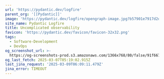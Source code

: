 ```yaml
---
url: 'https://pydantic.dev/logfire'
parent_org: '[[Pydantic]]'
image: 'https://pydantic.dev/logfire/opengraph-image.jpg?b57901e7917d2d58'
site_name: Pydantic Logfire
title: Uncomplicated observability
favicon: 'https://pydantic.dev/favicon/favicon-32x32.png'
tags:
  - Software-Development
  - DevOps
og_screenshot_url: >-
  https://og-screenshots-prod.s3.amazonaws.com/1366x768/80/false/91f667ee67e6ae074f59748e1f2ecb195cad064afd4b060fe636dd8c86a4adb5.jpeg
og_last_fetch: 2025-03-07T05:19:02.915Z
last_jina_request: '2025-03-09T06:09:11.479Z'
jina_error: TIMEOUT
---
```


